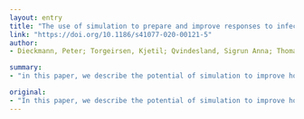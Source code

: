 ```yaml
---
layout: entry
title: "The use of simulation to prepare and improve responses to infectious disease outbreaks like COVID-19: practical tips and resources from Norway, Denmark, and the UK"
link: "https://doi.org/10.1186/s41077-020-00121-5"
author:
- Dieckmann, Peter; Torgeirsen, Kjetil; Qvindesland, Sigrun Anna; Thomas, Libby; Bushell, Verity; Langli Ersdal, Hege

summary:
- "in this paper, we describe the potential of simulation to improve hospital responses to the COVID-19 crisis. We provide tools which can be used to analyse the current needs of the situation. Explain how simulation can help to improve response to the crisis, and what to focus on when conducting simulations. Provide an overview of helpful resources and a collection of scenarios and support for centre-based and in situ simulations. Using simulations, we provide a comprehensive overview of useful resources."

original:
- "In this paper, we describe the potential of simulation to improve hospital responses to the COVID-19 crisis. We provide tools which can be used to analyse the current needs of the situation, explain how simulation can help to improve responses to the crisis, what the key issues are with integrating simulation into organisations, and what to focus on when conducting simulations. We provide an overview of helpful resources and a collection of scenarios and support for centre-based and in situ simulations."
---
```


